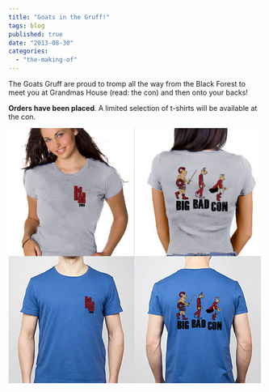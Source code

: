 ```yaml
---
title: "Goats in the Gruff!"
tags: blog
published: true
date: "2013-08-30"
categories: 
  - "the-making-of"
---
```


The Goats Gruff are proud to tromp all the way from the Black Forest to meet you at Grandmas House (read: the con) and then onto your backs!

**Orders have been placed**. A limited selection of t-shirts will be available at the con.

![BBC_Shirt_Mockup_01](/images/BBC_Shirt_Mockup_01.jpg)
